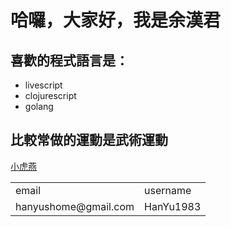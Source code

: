 # 哈囉，大家好，我是余漢君

## 喜歡的程式語言是：  

+ livescript
+ clojurescript
+ golang

## 比較常做的運動是武術運動

[小虎燕](https://www.youtube.com/watch?v=C77Kdkb2-5c)

<table>
    <tr>
        <td>email</td>
        <td>username</td>
    <tr>
    <tr>
        <td>hanyushome@gmail.com</td>
        <td>HanYu1983</td>
    </tr>
</table>
